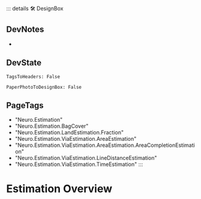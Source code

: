 ::: details 🛠 <dev>DesignBox</dev>

## DevNotes

-

## DevState

`TagsToHeaders: False`

`PaperPhotoToDesignBox: False`


<h2>PageTags</h2>

- "Neuro.Estimation"
- "Neuro.Estimation.BagCover"
- "Neuro.Estimation.LandEstimation.Fraction"
- "Neuro.Estimation.ViaEstimation.AreaEstimation"
- "Neuro.Estimation.ViaEstimation.AreaEstimation.AreaCompletionEstimation"
- "Neuro.Estimation.ViaEstimation.LineDistanceEstimation"
- "Neuro.Estimation.ViaEstimation.TimeEstimation"
:::

# <neuro>Estimation Overview</neuro>